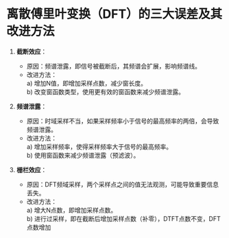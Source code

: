 # 离散傅里叶变换（DFT）的三大误差及其改进方法

1. **截断效应**：

    * 原因：频谱泄露，即信号被截断后，其频谱会扩展，影响频谱线。
    * 改进方法：  
      a) 增加N值，即增加采样点数，减少窗长度。  
      b) 改变窗函数类型，使用更有效的窗函数来减少频谱泄露。
2. **频谱泄露**：

    * 原因：时域采样不当，如果采样频率小于信号的最高频率的两倍，会导致频谱泄露。
    * 改进方法：  
      a) 增加采样频率，使得采样频率大于信号的最高频率。  
      b) 使用窗函数来减少频谱泄露（预滤波）。
3. **栅栏效应**：

    * 原因：DFT频域采样，两个采样点之间的值无法观测，可能导致重要信息丢失。
    * 改进方法：  
      a) 增大N点数，即增加采样点数。  
      b) 进行过采样，即在截断后增加采样点数（补零），DTFT点数不变，DFT点数增加

‍
